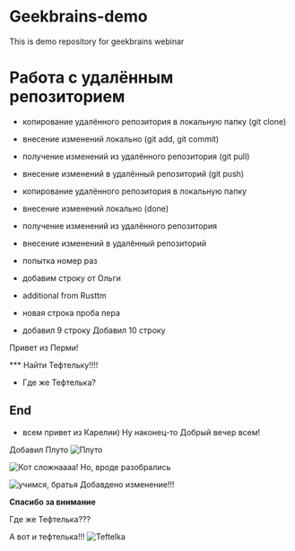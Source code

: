 # Geekbrains-demo
This is demo repository for geekbrains webinar

# Работа с удалённым репозиторием
- копирование удалённого репозитория в локальную папку (git clone)
- внесение изменений локально (git add, git commit)
- получение изменений из удалённого репозитория (git pull)
- внесение изменений в удалённый репозиторий (git push)

- копирование удалённого репозитория в локальную папку
- внесение изменений локально (done)
- получение изменений из удалённого репозитория
- внесение изменений в удалённый репозиторий

- попытка номер раз




- добавим строку от Ольги
- additional from Rusttm
- новая строка
 проба пера 
 - добавил 9 строку 
Добавил 10 строку


Привет из Перми!


*** Найти Тефтельку!!!!
* Где же Тефтелька?

## End


- всем привет из Карелии)
Ну наконец-то
Добрый вечер всем!


Добавил Плуто ![Плуто](Pluto.jpg)



![Кот](https://funik.ru/wp-content/uploads/2018/10/17478da42271207e1d86.jpg)
сложнаааа! Но, вроде разобрались



![учимся, братья ](https://7info.ru/wp-content/uploads/2022/07/programmirovanie-kursy-obuchenie.jpg)
Добавдено изменение!!!

**Спасибо за внимание**

Где же Тефтелька???

А вот и тефтелька!!! ![Teftelka](68827623.jpg)


